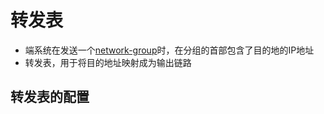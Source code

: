 # 转发表

- 端系统在发送一个[network-group](network-group.md)时，在分组的首部包含了目的地的IP地址
- 转发表，用于将目的地址映射成为输出链路

## 转发表的配置
